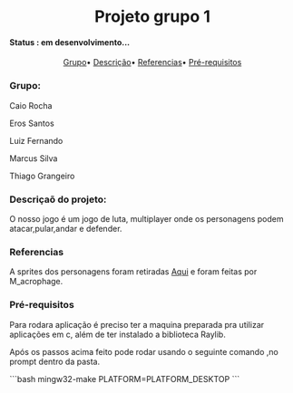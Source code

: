 
<h1 align="center">Projeto grupo 1</h1>

<h4>Status : em desenvolvimento...</h4>
<p align="center">
 <a href="#grupo">Grupo</a>•
 <a href="#descricao">Descrição</a>•
 <a href="#Referencias">Referencias</a>•
 <a href="#Pre">Pré-requisitos</a>
</p>
  <h3 id="grupo">Grupo:</h2>
  <p>Caio Rocha<p>
  <p>Eros Santos<p>
  <p>Luiz Fernando</p>
  <p>Marcus Silva</p>
  <p>Thiago Grangeiro</p>
  
  <h3 id="descricao">Descriçaõ do projeto:</h3>
  <p>O nosso jogo é um jogo de luta, multiplayer onde os personagens podem atacar,pular,andar e defender.  </p>


  <h3 id="Referencias:">Referencias</h3>
  <p>A sprites dos personagens foram retiradas <a href="https://m-acrophage.itch.io/side-scrolling-hack-n-slash-character">Aqui</a> e foram feitas por M_acrophage.</p>

 <h3 id="Pre">Pré-requisitos</h3>
 <p>Para rodara aplicação é preciso ter a maquina preparada pra utilizar aplicações em c, além de ter instalado a biblioteca Raylib.</P>
 <p>Após os passos acima feito pode rodar usando o seguinte comando ,no prompt dentro da pasta.</p>
 ```bash
 mingw32-make PLATFORM=PLATFORM_DESKTOP
 ```
